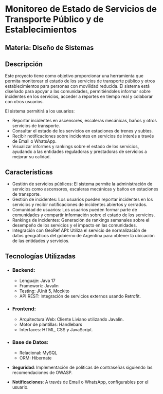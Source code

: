 # Monitoreo de Estado de Servicios de Transporte Público y de Establecimientos

## Materia: Diseño de Sistemas

## Descripción

Este proyecto tiene como objetivo proporcionar una herramienta que permita monitorear el estado de los servicios de transporte público y otros establecimientos para personas con movilidad reducida. El sistema está diseñado para apoyar a las comunidades, permitiéndoles informar sobre incidentes en los servicios, acceder a reportes en tiempo real y colaborar con otros usuarios.

El sistema permitirá a los usuarios:
- Reportar incidentes en ascensores, escaleras mecánicas, baños y otros servicios de transporte.
- Consultar el estado de los servicios en estaciones de trenes y subtes.
- Recibir notificaciones sobre incidentes en servicios de interés a través de Email o WhatsApp.
- Visualizar informes y rankings sobre el estado de los servicios, ayudando a las entidades reguladoras y prestadoras de servicios a mejorar su calidad.

## Características
- Gestión de servicios públicos: El sistema permite la administración de servicios como ascensores, escaleras mecánicas y baños en estaciones de transporte.
- Gestión de incidentes: Los usuarios pueden reportar incidentes en los servicios y recibir notificaciones de incidentes abiertos y cerrados.
- Comunidad de usuarios: Los usuarios pueden formar parte de comunidades y compartir información sobre el estado de los servicios.
- Rankings de incidentes: Generación de rankings semanales sobre el desempeño de los servicios y el impacto en las comunidades.
- Integración con GeoRef API: Utiliza el servicio de normalización de datos geográficos del gobierno de Argentina para obtener la ubicación de las entidades y servicios.

## Tecnologías Utilizadas
- ### Backend:
  - Lenguaje: Java 17
  - Framework: Javalin
  - Testing: JUnit 5, Mockito
  - API REST: Integración de servicios externos usando Retrofit.

- ### Frontend:
  - Arquitectura Web: Cliente Liviano utilizando Javalin.
  - Motor de plantillas: Handlebars
  - Interfaces: HTML, CSS y JavaScript.

- ### Base de Datos:
  - Relacional: MySQL
  - ORM: Hibernate

- **Seguridad**: Implementación de políticas de contraseñas siguiendo las recomendaciones de OWASP.

- **Notificaciones**: A través de Email o WhatsApp, configurables por el usuario.